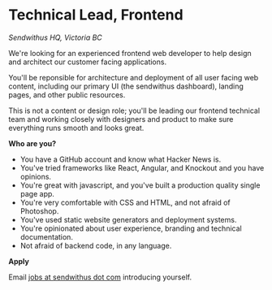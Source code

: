 # Technical Lead, Frontend

_Sendwithus HQ, Victoria BC_

We're looking for an experienced frontend web developer to help design and architect our customer facing applications. 

You'll be reponsible for architecture and deployment of all user facing web content, including our primary UI (the sendwithus dashboard), landing pages, and other public resources.

This is not a content or design role; you'll be leading our frontend technical team and
working closely with designers and product to make sure everything runs smooth and looks great.

__Who are you?__

- You have a GitHub account and know what Hacker News is.
- You've tried frameworks like React, Angular, and Knockout and you have opinions.
- You're great with javascript, and you've built a production quality single page app.
- You're very comfortable with CSS and HTML, and not afraid of Photoshop.
- You've used static website generators and deployment systems.
- You're opinionated about user experience, branding and technical documentation.
- Not afraid of backend code, in any language.

__Apply__

Email [jobs at sendwithus dot com](mailto:jobs@sendwithus.com) introducing yourself.
